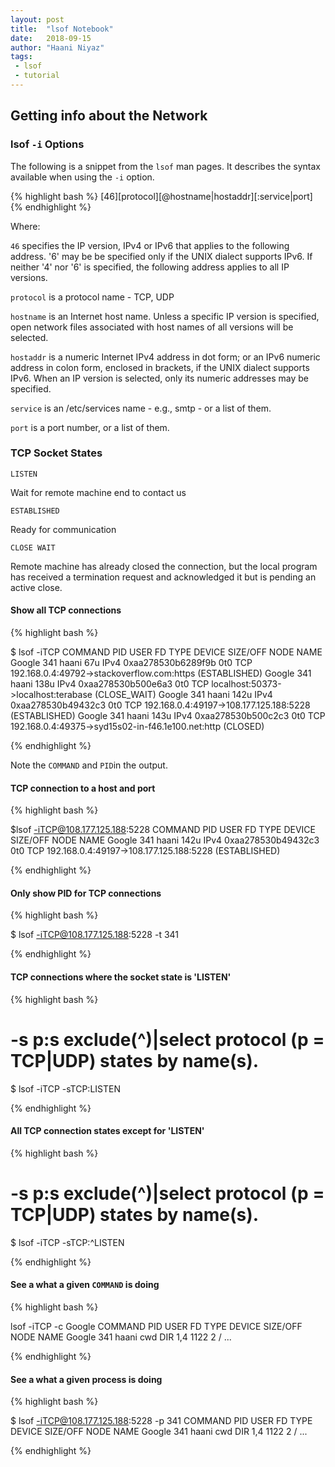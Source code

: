 ```yaml
---
layout: post
title:  "lsof Notebook"
date:   2018-09-15
author: "Haani Niyaz"
tags: 
 - lsof
 - tutorial
---
```



## Getting info about the Network


### lsof `-i` Options

The following is a snippet from the `lsof` man pages. It describes the syntax available when using the `-i` option.

{% highlight bash %}
[46][protocol][@hostname|hostaddr][:service|port]
{% endhighlight %}

Where:

`46` specifies the IP version, IPv4 or IPv6
          that applies to the following address.
          '6' may be be specified only if the UNIX
          dialect supports IPv6.  If neither '4' nor
          '6' is specified, the following address
          applies to all IP versions.

`protocol` is a protocol name - TCP, UDP

`hostname` is an Internet host name.  Unless a
          specific IP version is specified, open
          network files associated with host names
          of all versions will be selected.

`hostaddr` is a numeric Internet IPv4 address in
          dot form; or an IPv6 numeric address in
          colon form, enclosed in brackets, if the
          UNIX dialect supports IPv6.  When an IP
          version is selected, only its numeric
          addresses may be specified.

`service` is an /etc/services name - e.g., smtp -
          or a list of them.

`port` is a port number, or a list of them.


### TCP Socket States


`LISTEN`  

Wait for remote machine end to contact us

`ESTABLISHED` 

Ready for communication

`CLOSE WAIT` 

Remote machine has already closed the connection, but the local program has received a termination request and acknowledged it but is pending an active close.


#### Show all TCP connections

{% highlight bash %}

$ lsof -iTCP
COMMAND    PID  USER   FD   TYPE             DEVICE SIZE/OFF NODE NAME
Google     341 haani   67u  IPv4 0xaa278530b6289f9b      0t0  TCP 192.168.0.4:49792->stackoverflow.com:https (ESTABLISHED)
Google     341 haani  138u  IPv4 0xaa278530b500e6a3      0t0  TCP localhost:50373->localhost:terabase (CLOSE_WAIT)
Google     341 haani  142u  IPv4 0xaa278530b49432c3      0t0  TCP 192.168.0.4:49197->108.177.125.188:5228 (ESTABLISHED)
Google     341 haani  143u  IPv4 0xaa278530b500c2c3      0t0  TCP 192.168.0.4:49375->syd15s02-in-f46.1e100.net:http (CLOSED)


{% endhighlight %}

Note the `COMMAND` and `PID`in the output.



#### TCP connection to a host and port

{% highlight bash %}

$lsof -iTCP@108.177.125.188:5228
COMMAND   PID  USER   FD   TYPE             DEVICE SIZE/OFF NODE NAME
Google    341 haani  142u  IPv4 0xaa278530b49432c3      0t0  TCP 192.168.0.4:49197->108.177.125.188:5228 (ESTABLISHED)

{% endhighlight %}

#### Only show PID for TCP connections

{% highlight bash %}

$ lsof -iTCP@108.177.125.188:5228 -t
341

{% endhighlight %}


#### TCP connections where the socket state is 'LISTEN'

{% highlight bash %}

 # -s p:s  exclude(^)|select protocol (p = TCP|UDP) states by name(s).
$ lsof -iTCP -sTCP:LISTEN

{% endhighlight %}


#### All TCP connection states except for 'LISTEN'

{% highlight bash %}

# -s p:s  exclude(^)|select protocol (p = TCP|UDP) states by name(s).
$ lsof -iTCP -sTCP:^LISTEN

{% endhighlight %}

#### See a what a given `COMMAND` is doing

{% highlight bash %}

 lsof -iTCP -c Google 
COMMAND    PID  USER   FD      TYPE             DEVICE  SIZE/OFF    NODE NAME
Google     341 haani  cwd       DIR                1,4      1122       2 /
...

{% endhighlight %}


#### See a what a given process is doing

{% highlight bash %}

$ lsof -iTCP@108.177.125.188:5228 -p 341 
COMMAND   PID  USER   FD      TYPE             DEVICE  SIZE/OFF    NODE NAME
Google    341 haani  cwd       DIR                1,4      1122       2 /
...

{% endhighlight %}